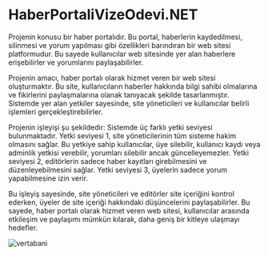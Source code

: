 # HaberPortaliVizeOdevi.NET

Projenin konusu bir haber portalıdır. Bu portal, haberlerin kaydedilmesi, silinmesi ve yorum yapılması gibi özellikleri barındıran bir web sitesi platformudur. Bu sayede kullanıcılar web sitesinde yer alan haberlere erişebilirler ve yorumlarını paylaşabilirler.

Projenin amacı, haber portalı olarak hizmet veren bir web sitesi oluşturmaktır. Bu site, kullanıcıların haberler hakkında bilgi sahibi olmalarına ve fikirlerini paylaşmalarına olanak tanıyacak şekilde tasarlanmıştır. Sistemde yer alan yetkiler sayesinde, site yöneticileri ve kullanıcılar belirli işlemleri gerçekleştirebilirler.

Projenin işleyişi şu şekildedir: Sistemde üç farklı yetki seviyesi bulunmaktadır. Yetki seviyesi 1, site yöneticilerinin tüm sisteme hakim olmasını sağlar. Bu yetkiye sahip kullanıcılar, üye silebilir, kullanıcı kaydı veya adminlik yetkisi verebilir, yorumları silebilir ancak güncelleyemezler. Yetki seviyesi 2, editörlerin sadece haber kayıtları girebilmesini ve düzenleyebilmesini sağlar. Yetki seviyesi 3, üyelerin sadece yorum yapabilmesine izin verir.

Bu işleyiş sayesinde, site yöneticileri ve editörler site içeriğini kontrol ederken, üyeler de site içeriği hakkındaki düşüncelerini paylaşabilirler. Bu sayede, haber portalı olarak hizmet veren web sitesi, kullanıcılar arasında etkileşim ve paylaşımı mümkün kılarak, daha geniş bir kitleye ulaşmayı hedefler.



![vertabani](https://user-images.githubusercontent.com/104323811/236675959-5278394d-99ec-4738-8717-a0c6d55692fc.png)


